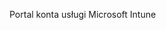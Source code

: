 <Token xmlns:xlink="http://www.w3.org/1999/xlink">Portal konta usługi Microsoft Intune</Token>

<!--HONumber=May16_HO1-->


